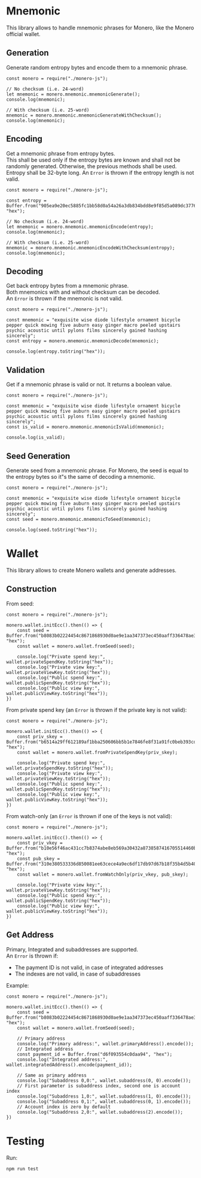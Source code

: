 # Mnemonic

This library allows to handle mnemonic phrases for Monero, like the Monero official wallet.

## Generation

Generate random entropy bytes and encode them to a mnemonic phrase.

    const monero = require("./monero-js");

    // No checksum (i.e. 24-word)
    let mnemonic = monero.mnemonic.mnemonicGenerate();
    console.log(mnemonic);

    // With checksum (i.e. 25-word)
    mnemonic = monero.mnemonic.mnemonicGenerateWithChecksum();
    console.log(mnemonic);

## Encoding

Get a mnemonic phrase from entropy bytes.\
This shall be used only if the entropy bytes are known and shall not be randomly generated. Otherwise, the previous methods shall be used.\
Entropy shall be 32-byte long. An `Error` is thrown if the entropy length is not valid.

    const monero = require("./monero-js");

    const entropy = Buffer.from("905ea9e20ec5885fc1bb58d0a54a26a3db834bdd8e9f85d5a089dc3776522c02", "hex");

    // No checksum (i.e. 24-word)
    let mnemonic = monero.mnemonic.mnemonicEncode(entropy);
    console.log(mnemonic);

    // With checksum (i.e. 25-word)
    mnemonic = monero.mnemonic.mnemonicEncodeWithChecksum(entropy);
    console.log(mnemonic);

## Decoding

Get back entropy bytes from a mnemonic phrase.\
Both mnemonics with and without checksum can be decoded.\
An `Error` is thrown if the mnemonic is not valid.

    const monero = require("./monero-js");

    const mnemonic = "exquisite wise diode lifestyle ornament bicycle pepper quick mowing five auburn easy ginger macro peeled upstairs psychic acoustic until pylons films sincerely gained hashing sincerely";
    const entropy = monero.mnemonic.mnemonicDecode(mnemonic);

    console.log(entropy.toString("hex"));

## Validation

Get if a mnemonic phrase is valid or not. It returns a boolean value.

    const monero = require("./monero-js");

    const mnemonic = "exquisite wise diode lifestyle ornament bicycle pepper quick mowing five auburn easy ginger macro peeled upstairs psychic acoustic until pylons films sincerely gained hashing sincerely";
    const is_valid = monero.mnemonic.mnemonicIsValid(mnemonic);

    console.log(is_valid);

## Seed Generation

Generate seed from a mnemonic phrase. For Monero, the seed is equal to the entropy bytes so it"s the same of decoding a mnemonic.

    const monero = require("./monero-js");

    const mnemonic = "exquisite wise diode lifestyle ornament bicycle pepper quick mowing five auburn easy ginger macro peeled upstairs psychic acoustic until pylons films sincerely gained hashing sincerely";
    const seed = monero.mnemonic.mnemonicToSeed(mnemonic);

    console.log(seed.toString("hex"));

# Wallet

This library allows to create Monero wallets and generate addresses.
## Construction

From seed:

    const monero = require("./monero-js");

    monero.wallet.initEcc().then(() => {
        const seed = Buffer.from("b8083b02224454c8671868930d0ae9e1aa347373ec450aaff336478ae32cc10d", "hex");
        const wallet = monero.wallet.fromSeed(seed);

        console.log("Private spend key:", wallet.privateSpendKey.toString("hex"));
        console.log("Private view key:", wallet.privateViewKey.toString("hex"));
        console.log("Public spend key:", wallet.publicSpendKey.toString("hex"));
        console.log("Public view key:", wallet.publicViewKey.toString("hex"));
    })

From private spend key (an `Error` is thrown if the private key is not valid):

    const monero = require("./monero-js");

    monero.wallet.initEcc().then(() => {
        const priv_skey = Buffer.from("b6514a29ff612189af1bba250606bb5b1e7846fe8f31a91fc0beb393cddb6101", "hex");
        const wallet = monero.wallet.fromPrivateSpendKey(priv_skey);

        console.log("Private spend key:", wallet.privateSpendKey.toString("hex"));
        console.log("Private view key:", wallet.privateViewKey.toString("hex"));
        console.log("Public spend key:", wallet.publicSpendKey.toString("hex"));
        console.log("Public view key:", wallet.publicViewKey.toString("hex"));
    })

From watch-only (an `Error` is thrown if one of the keys is not valid):

    const monero = require("./monero-js");

    monero.wallet.initEcc().then(() => {
        const priv_vkey = Buffer.from("b10e56f46ac431cc7b8374abe8eb569a30432a8738587416705514460b1f9e0b", "hex");
        const pub_skey = Buffer.from("310e380533336d850081ee63cece4a9ec6df17db97d67b18f35b4d5b406a2375", "hex");
        const wallet = monero.wallet.fromWatchOnly(priv_vkey, pub_skey);

        console.log("Private view key:", wallet.privateViewKey.toString("hex"));
        console.log("Public spend key:", wallet.publicSpendKey.toString("hex"));
        console.log("Public view key:", wallet.publicViewKey.toString("hex"));
    })

## Get Address

Primary, Integrated and subaddresses are supported.\
An `Error` is thrown if:
- The payment ID is not valid, in case of integrated addresses
- The indexes are not valid, in case of subaddresses

Example:

    const monero = require("./monero-js");

    monero.wallet.initEcc().then(() => {
        const seed = Buffer.from("b8083b02224454c8671868930d0ae9e1aa347373ec450aaff336478ae32cc10d", "hex");
        const wallet = monero.wallet.fromSeed(seed);

        // Primary address
        console.log("Primary address:", wallet.primaryAddress().encode());
        // Integrated address
        const payment_id = Buffer.from("d6f093554c0daa94", "hex");
        console.log("Integrated address:", wallet.integratedAddress().encode(payment_id));

        // Same as primary address
        console.log("Subaddress 0,0:", wallet.subaddress(0, 0).encode());
        // First parameter is subaddress index, second one is account index
        console.log("Subaddress 1,0:", wallet.subaddress(1, 0).encode());
        console.log("Subaddress 0,1:", wallet.subaddress(0, 1).encode());
        // Account index is zero by default
        console.log("Subaddress 2,0:", wallet.subaddress(2).encode());
    })

# Testing

Run:

    npm run test
